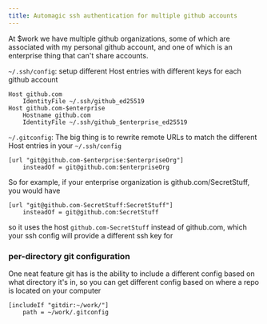 ```yaml
---
title: Automagic ssh authentication for multiple github accounts
---
```


At $work we have multiple github organizations, some of which are associated
with my personal github account, and one of which is an enterprise thing that
can't share accounts.


`~/.ssh/config`: setup different Host entries with different keys for each
github account
```
Host github.com
    IdentityFile ~/.ssh/github_ed25519
Host github.com-$enterprise
    Hostname github.com
    IdentityFile ~/.ssh/github_$enterprise_ed25519
```


`~/.gitconfig`: The big thing is to rewrite remote URLs to match the different
Host entries in your `~/.ssh/config`
```
[url "git@github.com-$enterprise:$enterpriseOrg"]
    insteadOf = git@github.com:$enterpriseOrg
```

So for example, if your enterprise organization is github.com/SecretStuff, you
would have
```
[url "git@github.com-SecretStuff:SecretStuff"]
    insteadOf = git@github.com:SecretStuff
```
so it uses the host `github.com-SecretStuff` instead of github.com, which your
ssh config will provide a different ssh key for

### per-directory git configuration

One neat feature git has is the ability to include a different config based on
what directory it's in, so you can get different config based on where a repo is
located on your computer
```
[includeIf "gitdir:~/work/"]
    path = ~/work/.gitconfig
```
